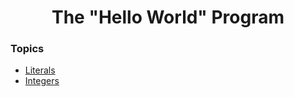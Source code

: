 <h1 align="center">The "Hello World" Program</h1>

### Topics

- [Literals](https://github.com/algorodev/python-essentials-cisco-certification/tree/main/python-literals/literals)
- [Integers](https://github.com/algorodev/python-essentials-cisco-certification/tree/main/python-literals/integers)
